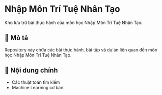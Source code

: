 # Nhập Môn Trí Tuệ Nhân Tạo

Kho lưu trữ bài thực hành của môn học Nhập Môn Trí Tuệ Nhân Tạo.

## 📝 Mô tả

Repository này chứa các bài thực hành, bài tập và dự án liên quan đến môn học Nhập Môn Trí Tuệ Nhân Tạo.

## 🚀 Nội dung chính

- Các thuật toán tìm kiếm
- Machine Learning cơ bản
